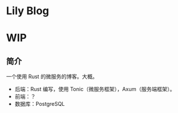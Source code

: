 # Lily Blog

# WIP

## 简介

一个使用 Rust 的微服务的博客。大概。

- 后端：Rust 编写，使用 Tonic（微服务框架），Axum（服务端框架）。
- 前端：？
- 数据库：PostgreSQL
